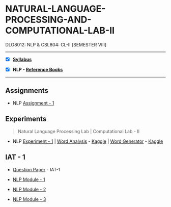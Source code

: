 # NATURAL-LANGUAGE-PROCESSING-AND-COMPUTATIONAL-LAB-II
 DLO8012: NLP & CSL804: CL-II [SEMESTER VIII]

---
 
 - [X] **[Syllabus](https://github.com/Amey-Thakur/NATURAL-LANGUAGE-PROCESSING-AND-COMPUTATIONAL-LAB-II/blob/main/MU%20SEM%20VIII%20SYLLABUS.pdf)**
 
 - [X] **NLP - [Reference Books](https://github.com/Amey-Thakur/NATURAL-LANGUAGE-PROCESSING-AND-COMPUTATIONAL-LAB-II/tree/main/Reference%20Books)**

---

## Assignments

 - NLP [Assignment - 1](https://github.com/Amey-Thakur/NATURAL-LANGUAGE-PROCESSING-AND-COMPUTATIONAL-LAB-II/blob/main/Assignments/AMEY_B-50_NLP_ASSIGNMENT-1.pdf)


## Experiments
 
 >Natural Language Processing Lab | Computational Lab - II

 - NLP [Experiment - 1](https://github.com/Amey-Thakur/NATURAL-LANGUAGE-PROCESSING/blob/main/Experiments/Experiment%201/AMEY_B-50_NLP_EXPERIMENT-1.pdf) | [Word Analysis](https://github.com/Amey-Thakur/NATURAL-LANGUAGE-PROCESSING/blob/main/Experiments/Experiment%201/Word_Analysis.ipynb) - [Kaggle](https://www.kaggle.com/ameythakur20/word-analysis) | [Word Generator](https://github.com/Amey-Thakur/NATURAL-LANGUAGE-PROCESSING/blob/main/Experiments/Experiment%201/Word_Generator.ipynb) - [Kaggle](https://www.kaggle.com/ameythakur20/word-generator)


## IAT - 1

 - [Question Paper](https://github.com/Amey-Thakur/NATURAL-LANGUAGE-PROCESSING-AND-COMPUTATIONAL-LAB-II/blob/main/IAT-1/NLP%20IAT-1%20Question%20Paper.pdf) - IAT-1
 
 - [NLP Module - 1](https://github.com/Amey-Thakur/NATURAL-LANGUAGE-PROCESSING-AND-COMPUTATIONAL-LAB-II/blob/main/IAT-1/NLP_Module-1.pdf)
 
 - [NLP Module - 2](https://github.com/Amey-Thakur/NATURAL-LANGUAGE-PROCESSING-AND-COMPUTATIONAL-LAB-II/blob/main/IAT-1/NLP_Module-2.pdf)
 
 - [NLP Module - 3](https://github.com/Amey-Thakur/NATURAL-LANGUAGE-PROCESSING-AND-COMPUTATIONAL-LAB-II/blob/main/IAT-1/NLP_Module-3.pdf)


